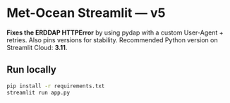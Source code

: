 # Met-Ocean Streamlit — v5

**Fixes the ERDDAP HTTPError** by using pydap with a custom User-Agent + retries.
Also pins versions for stability. Recommended Python version on Streamlit Cloud: **3.11**.

## Run locally
```bash
pip install -r requirements.txt
streamlit run app.py
```
